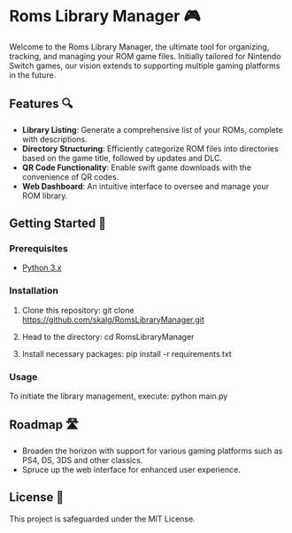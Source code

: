 # Roms Library Manager 🎮

Welcome to the Roms Library Manager, the ultimate tool for organizing, tracking, and managing your ROM game files. Initially tailored for Nintendo Switch games, our vision extends to supporting multiple gaming platforms in the future.

## Features 🔍

- **Library Listing**: Generate a comprehensive list of your ROMs, complete with descriptions.
- **Directory Structuring**: Efficiently categorize ROM files into directories based on the game title, followed by updates and DLC.
- **QR Code Functionality**: Enable swift game downloads with the convenience of QR codes.
- **Web Dashboard**: An intuitive interface to oversee and manage your ROM library.

## Getting Started 🚀

### Prerequisites

- [Python 3.x](https://www.python.org/downloads/)

### Installation

1. Clone this repository:
git clone https://github.com/skalg/RomsLibraryManager.git

2. Head to the directory:
cd RomsLibraryManager

3. Install necessary packages:
pip install -r requirements.txt

### Usage

To initiate the library management, execute:
python main.py

## Roadmap 🛣

- Broaden the horizon with support for various gaming platforms such as PS4, DS, 3DS and other classics.
- Spruce up the web interface for enhanced user experience.

## License 📄

This project is safeguarded under the MIT License.
